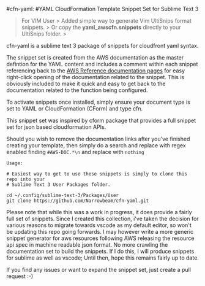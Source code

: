 #cfn-yaml:
#YAML CloudFormation Template Snippet Set for Sublime Text 3


>>>>>>>>>>>>>>>>>>>>>>>>>>>>>>>>>>>>>>>>>>>>>>>>>>>>>>>>>>>>>>>>>>>>>>>>>>>>>>
>  For VIM User                                                              >
>  Added simple way to generate Vim UltiSnips format snippets.               >
>  Or copy the **yaml_awscfn.snippets** directly to your UltiSnips folder.   >
>>>>>>>>>>>>>>>>>>>>>>>>>>>>>>>>>>>>>>>>>>>>>>>>>>>>>>>>>>>>>>>>>>>>>>>>>>>>>>

cfn-yaml is a sublime text 3 package of snippets for cloudfront yaml syntax.

The snippet set is created from the AWS documentation as the master defintion for the YAML content and includes a comment within each snippet referencing back to the [AWS Reference documentation pages](http://docs.aws.amazon.com/AWSCloudFormation/latest/UserGuide/aws-template-resource-type-ref.html) for easy right-click opening of the documentation related to the snippet.  This is obviously included to make it quick and easy to get back to the documentation related to the function being configured.

To activate snippets once installed, simply ensure your document type is set to YAML or CloudFormation (CForm) and type cfn.

This snippet set was inspired by cform package that provides a full snippet set for json based cloudformation APIs.

Should you wish to remove the documentation links after you've finished creating your template, then simply do a search and replace with regex enabled finding `#AWS-DOC.*\n` and replace with `nothing`

```
Usage:

# Easiest way to get to use these snippets is simply to clone this repo into your
# Sublime Text 3 User Packages folder.

cd ~/.config/sublime-text-3/Packages/User
git clone https://github.com/Narrowbeam/cfn-yaml.git
```
Please note that while this was a work in progress, it does provide a fairly full set of snippets.  Since I created this collection, i've taken the decision for various reasons to migrate towards vscode as my default editor, so won't be updating this repo going forwards.  I may however write a more generic snippet generator for aws resources following AWS releasing the resource api spec in machine readable json format.  No more crawling the documentation set to build the snippets.  If I do this, I will produce snippets for sublime as well as vscode; Until then, hope this remains fairly up to date.

If you find any issues or want to expand the snippet set, just create a pull request :-)

